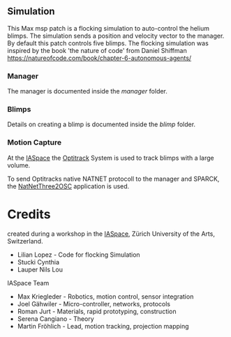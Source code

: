 
## Simulation

This Max msp patch is a flocking simulation to auto-control the helium blimps. The simulation sends a position and velocity vector to the manager. By default this patch controls five blimps.
The flocking simulation was inspired by the book 'the nature of code' from Daniel Shiffman https://natureofcode.com/book/chapter-6-autonomous-agents/

### Manager
The manager is documented inside the *manager* folder.

### Blimps
Details on creating a blimp is documented inside the *blimp* folder.

### Motion Capture
At the [IASpace](http://immersive-arts.ch) the [Optitrack](http://optitrack.com) System is used to track blimps with a large volume.

To send Optitracks native NATNET protocoll to the manager and SPARCK, the [NatNetThree2OSC](https://github.com/tecartlab/app_NetNatThree2OSC) application is used.

# Credits

created during a workshop in the [IASpace](http://immersive-arts.ch), Zürich University of the Arts, Switzerland.

* Lilian Lopez - Code for flocking Simulation
* Stucki Cynthia
* Lauper Nils Lou

IASpace Team
* Max Kriegleder - Robotics, motion control, sensor integration
* Joel Gähwiler - Micro-controller, networks, protocols
* Roman Jurt - Materials, rapid prototyping, construction
* Serena Cangiano - Theory
* Martin Fröhlich - Lead, motion tracking, projection mapping
